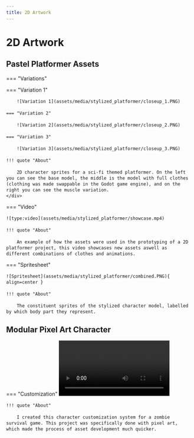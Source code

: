 ```yaml
---
title: 2D Artwork
---
```


# 2D Artwork

## Pastel Platformer Assets
=== "Variations"
    <div class="grid" markdown>
    === "Variation 1"
    
        ![Variation 1](assets/media/stylized_platformer/closeup_1.PNG)
   
    === "Variation 2"
    
        ![Variation 2](assets/media/stylized_platformer/closeup_2.PNG)

    === "Variation 3"
    
        ![Variation 3](assets/media/stylized_platformer/closeup_3.PNG)

    !!! quote "About"

        2D character sprites for a sci-fi themed platformer. On the left you can see the base model, the middle is the model with full clothes (clothing was made swappable in the Godot game engine), and on the right you can see the muscle variation.
    </div>

=== "Video"

    ![type:video](assets/media/stylized_platformer/showcase.mp4)

    !!! quote "About"
    
        An example of how the assets were used in the prototyping of a 2D platformer project, this video showcases new assets aswell as different combinations of clothes and animations.

=== "Spritesheet"

    ![Spritesheet](assets/media/stylized_platformer/combined.PNG){ align=center }

    !!! quote "About"
    
        The constituent sprites of the stylized character model, labelled by which body part they represent.

## Modular Pixel Art Character
=== "Customization"
    ![type:video](assets/media/customizable_pixel_characters/showcase.mp4)

    !!! quote "About"
    
        I created this character customization system for a zombie survival game. This project was specifically done with pixel art, which made the process of asset development much quicker.